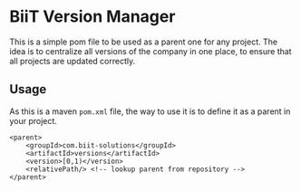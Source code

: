 # BiiT Version Manager

This is a simple pom file to be used as a parent one for any project. The idea is to centralize all versions of the
company in one place, to ensure that all projects are updated correctly.

## Usage

As this is a maven `pom.xml` file, the way to use it is to define it as a parent in your project.

```
<parent>
    <groupId>com.biit-solutions</groupId>
    <artifactId>versions</artifactId>
    <version>[0,1)</version>
    <relativePath/> <!-- lookup parent from repository -->
</parent>
```

